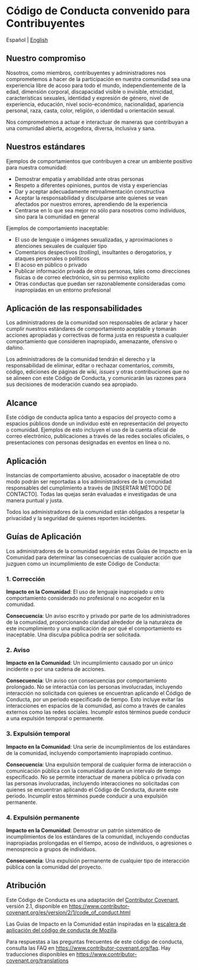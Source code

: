 # Código de Conducta convenido para Contribuyentes

Español | [English](../CODE_OF_CONDUCT.md)

## Nuestro compromiso

Nosotros, como miembros, contribuyentes y administradores nos comprometemos a hacer de la participación en nuestra comunidad sea una experiencia libre de acoso para todo el mundo, independientemente de la edad, dimensión corporal, discapacidad visible o invisible, etnicidad, características sexuales, identidad y expresión de género, nivel de experiencia, educación, nivel socio-económico, nacionalidad, apariencia personal, raza, casta, color, religión, o identidad u orientación sexual.

Nos comprometemos a actuar e interactuar de maneras que contribuyan a una comunidad abierta, acogedora, diversa, inclusiva y sana.

## Nuestros estándares

Ejemplos de comportamientos que contribuyen a crear un ambiente positivo para nuestra comunidad:

- Demostrar empatía y amabilidad ante otras personas
- Respeto a diferentes opiniones, puntos de vista y experiencias
- Dar y aceptar adecuadamente retroalimentación constructiva
- Aceptar la responsabilidad y disculparse ante quienes se vean afectados por nuestros errores, aprendiendo de la experiencia
- Centrarse en lo que sea mejor no sólo para nosotros como individuos, sino para la comunidad en general

Ejemplos de comportamiento inaceptable:

- El uso de lenguaje o imágenes sexualizadas, y aproximaciones o
  atenciones sexuales de cualquier tipo
- Comentarios despectivos (_trolling_), insultantes o derogatorios, y ataques personales o políticos
- El acoso en público o privado
- Publicar información privada de otras personas, tales como direcciones físicas o de correo
  electrónico, sin su permiso explícito
- Otras conductas que puedan ser razonablemente consideradas como inapropiadas en un
  entorno profesional

## Aplicación de las responsabilidades

Los administradores de la comunidad son responsables de aclarar y hacer cumplir nuestros estándares de comportamiento aceptable y tomarán acciones apropiadas y correctivas de forma justa en respuesta a cualquier comportamiento que consideren inapropiado, amenazante, ofensivo o dañino.

Los administradores de la comunidad tendrán el derecho y la responsabilidad de eliminar, editar o rechazar comentarios, _commits_, código, ediciones de páginas de wiki, _issues_ y otras contribuciones que no se alineen con este Código de Conducta, y comunicarán las razones para sus decisiones de moderación cuando sea apropiado.

## Alcance

Este código de conducta aplica tanto a espacios del proyecto como a espacios públicos donde un individuo esté en representación del proyecto o comunidad. Ejemplos de esto incluyen el uso de la cuenta oficial de correo electrónico, publicaciones a través de las redes sociales oficiales, o presentaciones con personas designadas en eventos en línea o no.

## Aplicación

Instancias de comportamiento abusivo, acosador o inaceptable de otro modo podrán ser reportadas a los administradores de la comunidad responsables del cumplimiento a través de [INSERTAR MÉTODO DE CONTACTO]. Todas las quejas serán evaluadas e investigadas de una manera puntual y justa.

Todos los administradores de la comunidad están obligados a respetar la privacidad y la seguridad de quienes reporten incidentes.

## Guías de Aplicación

Los administradores de la comunidad seguirán estas Guías de Impacto en la Comunidad para determinar las consecuencias de cualquier acción que juzguen como un incumplimiento de este Código de Conducta:

### 1. Corrección

**Impacto en la Comunidad**: El uso de lenguaje inapropiado u otro comportamiento considerado no profesional o no acogedor en la comunidad.

**Consecuencia**: Un aviso escrito y privado por parte de los administradores de la comunidad, proporcionando claridad alrededor de la naturaleza de este incumplimiento y una explicación de por qué el comportamiento es inaceptable. Una disculpa pública podría ser solicitada.

### 2. Aviso

**Impacto en la Comunidad**: Un incumplimiento causado por un único incidente o por una cadena de acciones.

**Consecuencia**: Un aviso con consecuencias por comportamiento prolongado. No se interactúa con las personas involucradas, incluyendo interacción no solicitada con quienes se encuentran aplicando el Código de Conducta, por un periodo especificado de tiempo. Esto incluye evitar las interacciones en espacios de la comunidad, así como a través de canales externos como las redes sociales. Incumplir estos términos puede conducir a una expulsión temporal o permanente.

### 3. Expulsión temporal

**Impacto en la Comunidad**: Una serie de incumplimientos de los estándares de la comunidad, incluyendo comportamiento inapropiado continuo.

**Consecuencia**: Una expulsión temporal de cualquier forma de interacción o comunicación pública con la comunidad durante un intervalo de tiempo especificado. No se permite interactuar de manera pública o privada con las personas involucradas, incluyendo interacciones no solicitadas con quienes se encuentran aplicando el Código de Conducta, durante este periodo. Incumplir estos términos puede conducir a una expulsión permanente.

### 4. Expulsión permanente

**Impacto en la Comunidad**: Demostrar un patrón sistemático de incumplimientos de los estándares de la comunidad, incluyendo conductas inapropiadas prolongadas en el tiempo, acoso de individuos, o agresiones o menosprecio a grupos de individuos.

**Consecuencia**: Una expulsión permanente de cualquier tipo de interacción pública con la comunidad del proyecto.

## Atribución

Este Código de Conducta es una adaptación del [Contributor Covenant][homepage], versión 2.1,
disponible en https://www.contributor-covenant.org/es/version/2/1/code_of_conduct.html

Las Guías de Impacto en la Comunidad están inspiradas en la [escalera de aplicación del código de conducta de Mozilla](https://github.com/mozilla/diversity).

[homepage]: https://www.contributor-covenant.org

Para respuestas a las preguntas frecuentes de este código de conducta, consulta las FAQ en
https://www.contributor-covenant.org/faq. Hay traducciones disponibles en https://www.contributor-covenant.org/translations
